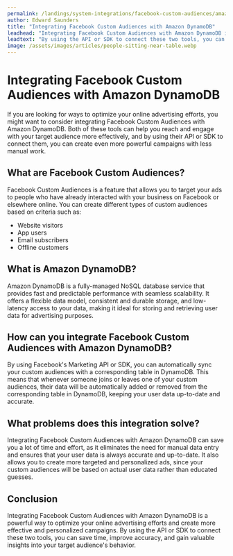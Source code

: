 ```yaml
---
permalink: /landings/system-integrations/facebook-custom-audiences/amazon-dynamodb
author: Edward Saunders
title: "Integrating Facebook Custom Audiences with Amazon DynamoDB"
leadhead: "Integrating Facebook Custom Audiences with Amazon DynamoDB is a powerful way to optimize your online advertising efforts and create more effective and personalized campaigns"
leadtext: "By using the API or SDK to connect these two tools, you can save time, improve accuracy, and gain valuable insights into your target audience's behavior."
image: /assets/images/articles/people-sitting-near-table.webp
---
```

<div class="arttext">	<h1>Integrating Facebook Custom Audiences with Amazon DynamoDB</h1>
	<p>If you are looking for ways to optimize your online advertising efforts, you might want to consider integrating Facebook Custom Audiences with Amazon DynamoDB. Both of these tools can help you reach and engage with your target audience more effectively, and by using their API or SDK to connect them, you can create even more powerful campaigns with less manual work.</p>
	<h2>What are Facebook Custom Audiences?</h2>
	<p>Facebook Custom Audiences is a feature that allows you to target your ads to people who have already interacted with your business on Facebook or elsewhere online. You can create different types of custom audiences based on criteria such as:</p>
	<ul>
		<li>Website visitors</li>
		<li>App users</li>
		<li>Email subscribers</li>
		<li>Offline customers</li>
	</ul>
	<h2>What is Amazon DynamoDB?</h2>
	<p>Amazon DynamoDB is a fully-managed NoSQL database service that provides fast and predictable performance with seamless scalability. It offers a flexible data model, consistent and durable storage, and low-latency access to your data, making it ideal for storing and retrieving user data for advertising purposes.</p>
	<h2>How can you integrate Facebook Custom Audiences with Amazon DynamoDB?</h2>
	<p>By using Facebook's Marketing API or SDK, you can automatically sync your custom audiences with a corresponding table in DynamoDB. This means that whenever someone joins or leaves one of your custom audiences, their data will be automatically added or removed from the corresponding table in DynamoDB, keeping your user data up-to-date and accurate.</p>
	<h2>What problems does this integration solve?</h2>
	<p>Integrating Facebook Custom Audiences with Amazon DynamoDB can save you a lot of time and effort, as it eliminates the need for manual data entry and ensures that your user data is always accurate and up-to-date. It also allows you to create more targeted and personalized ads, since your custom audiences will be based on actual user data rather than educated guesses.</p>
	<h2>Conclusion</h2>
	<p>Integrating Facebook Custom Audiences with Amazon DynamoDB is a powerful way to optimize your online advertising efforts and create more effective and personalized campaigns. By using the API or SDK to connect these two tools, you can save time, improve accuracy, and gain valuable insights into your target audience's behavior.</p>
</div>